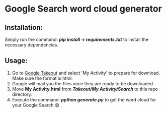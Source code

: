 # Google Search word cloud generator 

## Installation:
Simply run the command: ***pip install -r requirements.txt*** to install the necessary dependencies.

## Usage:
1. Go to [Google Takeout](https://takeout.google.com/) and select 'My Activity' to prepare for download. Make sure the format is html.
2. Google will mail you the files once they are ready to be downloaded.
3. Move **My Activity.html** from ***Takeout/My Activity/Search*** to this repo directory.
4. Execute the command: ***python generate.py*** to get the word cloud for your Google Search :smile: .

